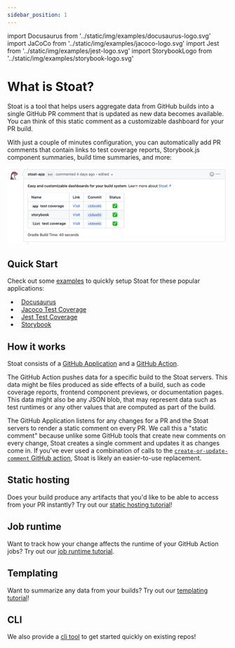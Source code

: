 ```yaml
---
sidebar_position: 1
---
```


import Docusaurus from '../static/img/examples/docusaurus-logo.svg'
import JaCoCo from '../static/img/examples/jacoco-logo.svg'
import Jest from '../static/img/examples/jest-logo.svg'
import StorybookLogo from '../static/img/examples/storybook-logo.svg'

# What is Stoat?

Stoat is a tool that helps users aggregate data from GitHub builds into a single
GitHub PR comment that is updated as new data becomes available. You can think of this
static comment as a customizable dashboard for your PR build.

With just a couple of minutes configuration, you can automatically add PR comments that contain links to test coverage reports, Storybook.js component summaries, build time summaries, and more:

![Stoat Screenshot](../static/img/example-screenshot.png)

## Quick Start

Check out some [examples](category/quick-start) to quickly setup Stoat for these popular applications:

<ul>
  <li><Docusaurus width={16} height={16} />&nbsp;&nbsp;<a href="quick-start/docusaurus">Docusaurus</a></li>
  <li><JaCoCo width={16} height={16} />&nbsp;&nbsp;<a href="quick-start/jacoco">Jacoco Test Coverage</a></li>
  <li><Jest width={16} height={16} />&nbsp;&nbsp;<a href="quick-start/jest">Jest Test Coverage</a></li>
  <li><StorybookLogo width={13} height={16} />&nbsp;&nbsp;<a href="quick-start/storybook">Storybook</a></li>
</ul>

## How it works

Stoat consists of a [GitHub Application](https://github.com/apps/stoat-app) and a [GitHub Action](https://github.com/stoat-dev/stoat-action).

The GitHub Action pushes data for a specific build to the Stoat servers. This data might be files produced as side effects of a build, such as
code coverage reports, frontend component previews, or documentation pages. This data might also be any JSON blob, that may represent
data such as test runtimes or any other values that are computed as part of the build.

The GitHub Application listens for any changes for a PR and the Stoat servers to render a static comment on every
PR. We call this a "static comment" because unlike some GitHub tools that create new comments on every change, Stoat creates 
a single comment and updates it as changes come in. 
If you've ever used a combination of calls to the [`create-or-update-comment` GitHub action](https://github.com/peter-evans/create-or-update-comment), Stoat
is likely an easier-to-use replacement.

## Static hosting

Does your build produce any artifacts that you'd like to be able to access from your PR instantly? Try out our [static hosting tutorial](tutorials/static-hosting)!

## Job runtime

Want to track how your change affects the runtime of your GitHub Action jobs? Try out our [job runtime tutorial](tutorials/job-runtime).

## Templating

Want to summarize any data from your builds? Try out our [templating tutorial](tutorials/templating)!

## CLI

We also provide a [cli tool](tutorials/cli) to get started quickly on existing repos!

